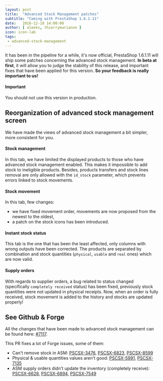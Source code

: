 ```yaml
---
layout: post
title:  "Advanced Stock Management patches"
subtitle: "Coming with PrestaShop 1.6.1.11"
date:   2016-12-18 14:00:00
author: [ aleeks, thierrymarianne ]
icon: icon-lab
tags:
 - advanced-stock-management
---
```


It has been in the pipeline for a while, it's now official, PrestaShop 1.6.1.11 will ship some patches concerning the advanced stock management.
**In beta at first**, it will allow you to judge the stability of this release, and important fixes that have been applied for this version. **So your feedback is really important to us!**

<div class="alert alert-important" role="alert">
<h4><i class='icon-fire'></i> Important</h4>
You should not use this version in production.
</div>

## Reorganization of advanced stock management screen
We have made the views of advanced stock management a bit simpler, more consistent for you.


#### Stock management
In this tab, we have limited the displayed products to those who have advanced stock management enabled.
This makes it impossible to add stock to ineligible products. Besides, products transfers and stock lines removal are only allowed with the `id_stock` parameter, which prevents errors linked to stock movements.


#### Stock movement
In this tab, few changes:

- we have fixed movement order, movements are now proposed from the newest to the oldest,
- a patch on the stock icons has been introduced.


#### Instant stock status
This tab is the one that has been the least affected, only columns with wrong outputs have been corrected. The products are separated by combination and stock quantities ​​(`physical`, `usable` and `real` ones) which are now valid.


#### Supply orders
With regards to supplier orders, a bug related to status changed (specifically `completely received` status) has been fixed, previously stock quantities were not updated in physical receipts.
Now, when an order is fully received, stock movement is added to the history and stocks are updated properly!


## See Github & Forge
All the changes that have been made to advanced stock management can be found here: [#7117](https://github.com/PrestaShop/PrestaShop/pull/7117).

This PR fixes a lot of Forge issues, some of them:

- Can't remove stock in ASM: [PSCSX-3476](http://forge.prestashop.com/browse/PSCSX-3476), [PSCSX-6823](http://forge.prestashop.com/browse/PSCSX-6823), [PSCSX-8599](http://forge.prestashop.com/browse/PSCSX-8599)
- Physical & usable quantities values aren't good: [PSCSX-5991](http://forge.prestashop.com/browse/PSCSX-5991), [PSCSX-7135](http://forge.prestashop.com/browse/PSCSX-7135)
- ASM supply orders didn't update the inventory (completely receive): [PSCSX-6628](http://forge.prestashop.com/browse/PSCSX-6628), [PSCSX-6894](http://forge.prestashop.com/browse/PSCSX-6894), [PSCSX-7549](http://forge.prestashop.com/browse/PSCSX-7549)